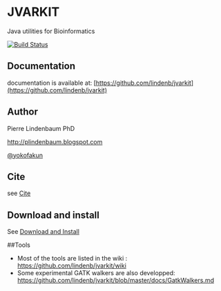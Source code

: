 JVARKIT
=======

Java utilities for Bioinformatics

[![Build Status](https://travis-ci.org/lindenb/jvarkit.svg)](https://travis-ci.org/lindenb/jvarkit)

## Documentation

documentation is available at: [https://github.com/lindenb/jvarkit](https://github.com/lindenb/jvarkit)


## Author

Pierre Lindenbaum PhD

http://plindenbaum.blogspot.com

[@yokofakun](https://twitter.com/yokofakun)

## Cite

see [Cite](https://github.com/lindenb/jvarkit/wiki/Citing)

## Download and install

See [Download and Install](https://github.com/lindenb/jvarkit/wiki/Compilation)

##Tools

* Most of the tools are listed in the wiki : https://github.com/lindenb/jvarkit/wiki
* Some experimental GATK walkers are also developped: https://github.com/lindenb/jvarkit/blob/master/docs/GatkWalkers.md

